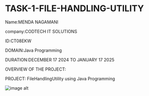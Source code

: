 # TASK-1-FILE-HANDLING-UTILITY
Name:MENDA NAGAMANI

company:CODTECH IT SOLUTIONS

ID:CT08EKW

DOMAIN:Java Programming

DURATION:DECEMBER 17 2024 TO JANUARY 17 2025

OVERVIEW OF THE PROJECT:

PROJECT: FileHandlingUtility using Java Programming

![image alt](C:\Users\neeli\OneDrive\Desktop\mani\FileHandlingUtility)
